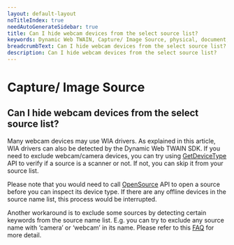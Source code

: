 ```yaml
---
layout: default-layout
noTitleIndex: true
needAutoGenerateSidebar: true
title: Can I hide webcam devices from the select source list?
keywords: Dynamic Web TWAIN, Capture/ Image Source, physical, document, scanner, support
breadcrumbText: Can I hide webcam devices from the select source list?
description: Can I hide webcam devices from the select source list?
---
```


# Capture/ Image Source

## Can I hide webcam devices from the select source list?

Many webcam devices may use WIA drivers. As explained in this article, WIA drivers can also be detected by the Dynamic Web TWAIN SDK. If you need to exclude webcam/camera devices, you can try using <a href="https://www.dynamsoft.com/web-twain/docs/info/api/WebTwain_Acquire.html?ver=latest#getdevicetype" target="_blank">GetDeviceType</a> API to verify if a source is a scanner or not. If not, you can skip it from your source list.

Please note that you would need to call <a href="https://www.dynamsoft.com/web-twain/docs/info/api/WebTwain_Acquire.html?ver=latest#opensource" target="_blank">OpenSource</a> API to open a source before you can inspect its device type. If there are any offline devices in the source name list, this process would be interrupted.

Another workaround is to exclude some sources by detecting certain keywords from the source name list. E.g. you can try to exclude any source name with ‘camera’ or ‘webcam’ in its name. Please refer to this <a href="{{site.faq}}hide-offline-scanners-from-source-list.html" target="_blank">FAQ</a> for more detail.
